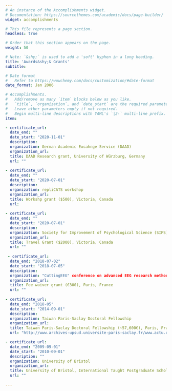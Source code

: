 ```yaml
---
# An instance of the Accomplishments widget.
# Documentation: https://sourcethemes.com/academic/docs/page-builder/
widget: accomplishments

# This file represents a page section.
headless: true

# Order that this section appears on the page.
weight: 50

# Note: `&shy;` is used to add a 'soft' hyphen in a long heading.
title: 'Awards&shy;& Grants'
subtitle:

# Date format
#   Refer to https://wowchemy.com/docs/customization/#date-format
date_format: Jan 2006

# Accomplishments.
#   Add/remove as many `item` blocks below as you like.
#   `title`, `organization`, and `date_start` are the required parameters.
#   Leave other parameters empty if not required.
#   Begin multi-line descriptions with YAML's `|2-` multi-line prefix.
item:

- certificate_url: 
  date_end: ""
  date_start: "2020-11-01"
  description: 
  organization: German Academic Excahnge Service (DAAD)
  organization_url:
  title: DAAD Research grant, University of Würzburg, Germany
  url: ""
  
- certificate_url: 
  date_end: ""
  date_start: "2020-07-01"
  description: 
  organization: repliCATS workshop
  organization_url:
  title: Workshp grant ($500), Victoria, Canada
  url: 
  
- certificate_url: 
  date_end: ""
  date_start: "2020-07-01"
  description: 
  organization: Society for Improvement of Psychological Science (SIPS)
  organization_url: 
  title: Travel Grant ($2000), Victoria, Canada
  url: ""
  
 - certificate_url: 
  date_end: "2018-07-02"
  date_start: "2018-07-05"
  description: 
  organization: "CuttingEEG" conference on advanced EEG research methods
  organization_url: 
  title: Fee waiver grant (€300), Paris, France
  url: ""
  
- certificate_url: 
  date_end: "2018-05"
  date_start: "2014-09-01"
  description: 
  organization: Taiwan Paris-Saclay Doctoral Fellowship
  organization_url: 
  title: Taiwan Paris-Saclay Doctoral Fellowship (~57,600€), Paris, France 
  url: "http://www.archives-upsud.universite-paris-saclay.fr/www.actu.u-psud.fr/fr/international/actualites-2014/bourses-taiwan.html"

- certificate_url: 
  date_end: "2009-09-01"
  date_start: "2010-09-01"
  description: ""
  organization: University of Bristol
  organization_url: 
  title: University of Bristol, International Taught Postgraduate Scholarship Winner (2000£), Bristol, England
  url: ""
  
---
```

